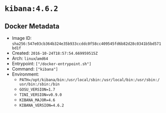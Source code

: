 # `kibana:4.6.2`

## Docker Metadata

- Image ID: `sha256:547e03cb364b324e35b933ccddc0f58cc409545fd6b82d28c0341b5bd571bd1f`
- Created: `2016-10-24T18:57:54.669959515Z`
- Arch: `linux`/`amd64`
- Entrypoint: `["/docker-entrypoint.sh"]`
- Command: `["kibana"]`
- Environment:
  - `PATH=/opt/kibana/bin:/usr/local/sbin:/usr/local/bin:/usr/sbin:/usr/bin:/sbin:/bin`
  - `GOSU_VERSION=1.7`
  - `TINI_VERSION=v0.9.0`
  - `KIBANA_MAJOR=4.6`
  - `KIBANA_VERSION=4.6.2`
